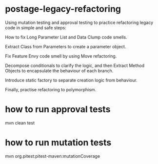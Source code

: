# postage-legacy-refactoring
Using mutation testing and approval testing to practice refactoring legacy code in simple and safe steps:

How to fix Long Parameter List and Data Clump code smells.

Extract Class from Parameters to create a parameter object.

Fix Feature Envy code smell by using Move refactoring.

Decompose conditionals to clarify the logic, and then Extract Method Objects to encapsulate the behaviour of each branch.

Introduce static factory to separate creation logic from behaviour.

Finally, practise refactoring to polymorphism.

# how to run approval tests
mvn clean test

# how to run mutation tests
mvn org.pitest:pitest-maven:mutationCoverage



